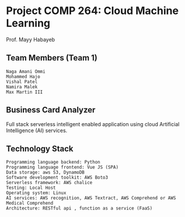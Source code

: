 # Project COMP 264: Cloud Machine Learning

Prof. Mayy Habayeb

## Team Members (Team 1)

```
Naga Amani Ommi
Mohammed Hajo
Vishal Patel
Namira Malek
Max Martin III
```

## Business Card Analyzer
Full stack serverless intelligent enabled application using cloud Artificial Intelligence (AI) services.

## Technology Stack

```
Programming language backend: Python
Programming language frontend: Vue JS (SPA)
Data storage: aws S3, DynamoDB
Software development toolkit: AWS Boto3
Serverless framework: AWS chalice
Testing: Local Host
Operating system: Linux
AI services: AWS recognition, AWS Textract, AWS Comprehend or AWS Medical Comprehend
Architecture: RESTful api , function as a service (FaaS)
```

